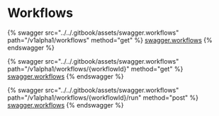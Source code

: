# Workflows

{% swagger src="../../.gitbook/assets/swagger.workflows" path="/v1alpha1/workflows" method="get" %}
[swagger.workflows](../../.gitbook/assets/swagger.workflows)
{% endswagger %}

{% swagger src="../../.gitbook/assets/swagger.workflows" path="/v1alpha1/workflows/{workflowId}" method="get" %}
[swagger.workflows](../../.gitbook/assets/swagger.workflows)
{% endswagger %}

{% swagger src="../../.gitbook/assets/swagger.workflows" path="/v1alpha1/workflows/{workflowId}/run" method="post" %}
[swagger.workflows](../../.gitbook/assets/swagger.workflows)
{% endswagger %}

